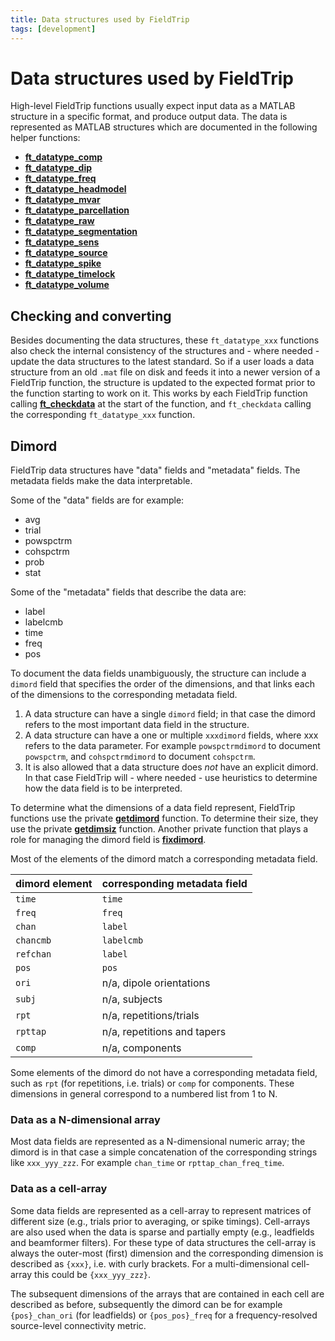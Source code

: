 ```yaml
---
title: Data structures used by FieldTrip
tags: [development]
---
```


# Data structures used by FieldTrip

High-level FieldTrip functions usually expect input data as a MATLAB structure in a specific format, and produce output data. The data is represented as MATLAB structures which are documented in the following helper functions:

- **[ft_datatype_comp](/reference/utilities/ft_datatype_comp)**
- **[ft_datatype_dip](/reference/utilities/ft_datatype_dip)**
- **[ft_datatype_freq](/reference/utilities/ft_datatype_freq)**
- **[ft_datatype_headmodel](/reference/utilities/ft_datatype_headmodel)**
- **[ft_datatype_mvar](/reference/utilities/ft_datatype_mvar)**
- **[ft_datatype_parcellation](/reference/utilities/ft_datatype_parcellation)**
- **[ft_datatype_raw](/reference/utilities/ft_datatype_raw)**
- **[ft_datatype_segmentation](/reference/utilities/ft_datatype_segmentation)**
- **[ft_datatype_sens](/reference/utilities/ft_datatype_sens)**
- **[ft_datatype_source](/reference/utilities/ft_datatype_source)**
- **[ft_datatype_spike](/reference/utilities/ft_datatype_spike)**
- **[ft_datatype_timelock](/reference/utilities/ft_datatype_timelock)**
- **[ft_datatype_volume](/reference/utilities/ft_datatype_volume)**

## Checking and converting

Besides documenting the data structures, these `ft_datatype_xxx` functions also check the internal consistency of the structures and - where needed - update the data structures to the latest standard. So if a user loads a data structure from an old `.mat` file on disk and feeds it into a newer version of a FieldTrip function, the structure is updated to the expected format prior to the function starting to work on it. This works by each FieldTrip function calling **[ft_checkdata](/reference/utilities/ft_checkdata)** at the start of the function, and `ft_checkdata` calling the corresponding `ft_datatype_xxx` function.

## Dimord

FieldTrip data structures have "data" fields and "metadata" fields. The metadata fields make the data interpretable.

Some of the "data" fields are for example:

- avg
- trial
- powspctrm
- cohspctrm
- prob
- stat

Some of the "metadata" fields that describe the data are:

- label
- labelcmb
- time
- freq
- pos

To document the data fields unambiguously, the structure can include a `dimord` field that specifies the order of the dimensions, and that links each of the dimensions to the corresponding metadata field.

1. A data structure can have a single `dimord` field; in that case the dimord refers to the most important data field in the structure.
2. A data structure can have a one or multiple `xxxdimord` fields, where xxx refers to the data parameter. For example `powspctrmdimord` to document `powspctrm`, and `cohspctrmdimord` to document `cohspctrm`.
3. It is also allowed that a data structure does _not_ have an explicit dimord. In that case FieldTrip will - where needed - use heuristics to determine how the data field is to be interpreted.

To determine what the dimensions of a data field represent, FieldTrip functions use the private **[getdimord](/reference/private/getdimord)** function. To determine their size, they use the private **[getdimsiz](/reference/private/getdimsiz)** function. Another private function that plays a role for managing the dimord field is **[fixdimord](/reference/private/fixdimord)**.

Most of the elements of the dimord match a corresponding metadata field.

| dimord element | corresponding metadata field |
| -------------- | ----------------------------- |
| `time`         | `time`                        |
| `freq`         | `freq`                        |
| `chan`         | `label`                       |
| `chancmb`      | `labelcmb`                    |
| `refchan`      | `label`                       |
| `pos`          | `pos`                         |
| `ori`          | n/a, dipole orientations      |
| `subj`         | n/a, subjects                 |
| `rpt`          | n/a, repetitions/trials       |
| `rpttap`       | n/a, repetitions and tapers   |
| `comp`         | n/a, components               |

Some elements of the dimord do not have a corresponding metadata field, such as `rpt` (for repetitions, i.e. trials) or `comp` for components. These dimensions in general correspond to a numbered list from 1 to N.

### Data as a N-dimensional array

Most data fields are represented as a N-dimensional numeric array; the dimord is in that case a simple concatenation of the corresponding strings like `xxx_yyy_zzz`. For example `chan_time` or `rpttap_chan_freq_time`.

### Data as a cell-array

Some data fields are represented as a cell-array to represent matrices of different size (e.g., trials prior to averaging, or spike timings). Cell-arrays are also used when the data is sparse and partially empty (e.g., leadfields and beamformer filters). For these type of data structures the cell-array is always the outer-most (first) dimension and the corresponding dimension is described as `{xxx}`, i.e. with curly brackets. For a multi-dimensional cell-array this could be `{xxx_yyy_zzz}`.

The subsequent dimensions of the arrays that are contained in each cell are described as before, subsequently the dimord can be for example `{pos}_chan_ori` (for leadfields) or `{pos_pos}_freq` for a frequency-resolved source-level connectivity metric.
